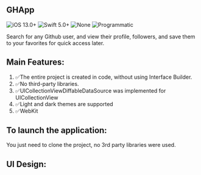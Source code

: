 ## GHApp

![iOS 13.0+](https://img.shields.io/badge/iOS-13.0%2B-blue)
![Swift 5.0+](https://img.shields.io/badge/Swift-5.0%2B-orange)
![None](https://img.shields.io/badge/Libraries-None-red)
![Programmatic](https://img.shields.io/badge/Build-Programmatic-green)

Search for any Github user, and view their profile, followers, and save them to your favorites for quick access later. 

## Main Features:

1. ✅The entire project is created in code, without using Interface Builder.
2. ✅No third-party libraries.
3. ✅UICollectionViewDiffableDataSource was implemented for UICollectionView
4. ✅Light and dark themes are supported
5. ✅WebKit

## To launch the application:

You just need to clone the project, no 3rd party libraries were used.

## UI Design:

